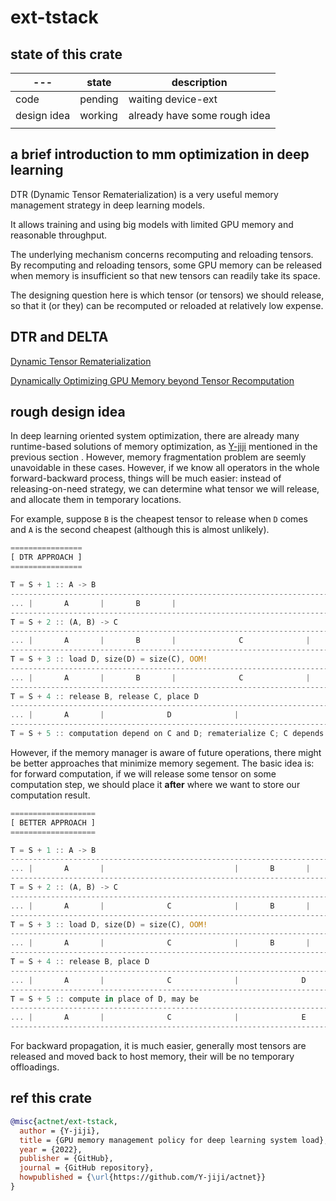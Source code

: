 # ext-tstack

## state of this crate

| ---         | state   | description                  |
| ----------- | ------- | ---------------------------- |
| code        | pending | waiting device-ext           |
| design idea | working | already have some rough idea |
|             |         |                              |

## a brief introduction to mm optimization in deep learning

DTR (Dynamic Tensor Rematerialization) is a very useful memory management strategy in deep learning models. 

It allows training and using big models with limited GPU memory and reasonable throughput. 

The underlying mechanism concerns recomputing and reloading tensors. By recomputing and reloading tensors, some GPU memory can be released when memory is insufficient so that new tensors can readily take its space. 

The designing question here is which tensor (or tensors) we should release, so that it (or they) can be recomputed or reloaded at relatively low expense. 

## DTR and DELTA

[Dynamic Tensor Rematerialization](https://arxiv.org/abs/2006.09616)

[Dynamically Optimizing GPU Memory beyond Tensor Recomputation](https://arxiv.org/abs/2203.15980)


## rough design idea

In deep learning oriented system optimization, there are already many runtime-based solutions of memory optimization, as [Y-jiji](https://github.com/Y-jiji) mentioned in the previous section . However, memory fragmentation problem are seemly unavoidable in these cases. However, if we know all operators in the whole forward-backward process, things will be much easier: instead of releasing-on-need strategy, we can determine what tensor we will release, and allocate them in temporary locations. 

For example, suppose `B` is the cheapest tensor to release when `D` comes and `A` is the second cheapest (although this is almost unlikely). 

````rust
================
[ DTR APPROACH ]
================

T = S + 1 :: A -> B
-------------------------------------------------------------------------------------
... |       A       |       B       |                                               |
-------------------------------------------------------------------------------------
T = S + 2 :: (A, B) -> C
-------------------------------------------------------------------------------------
... |       A       |       B       |              C              |                 |
-------------------------------------------------------------------------------------
T = S + 3 :: load D, size(D) = size(C), OOM!
-------------------------------------------------------------------------------------
... |       A       |       B       |              C              |                 |
-------------------------------------------------------------------------------------
T = S + 4 :: release B, release C, place D
-------------------------------------------------------------------------------------
... |       A       |              D              |                                 |
-------------------------------------------------------------------------------------
T = S + 5 :: computation depend on C and D; rematerialize C; C depends on B, rematerialize B ...
````

However, if the memory manager is aware of future operations, there might be better approaches that minimize memory segement. The basic idea is: for forward computation, if we will release some tensor on some computation step, we should place it **after** where we want to store our computation result. 


````rust
===================
[ BETTER APPROACH ]
===================

T = S + 1 :: A -> B
-------------------------------------------------------------------------------------
... |       A       |                             |       B       |                 |
-------------------------------------------------------------------------------------
T = S + 2 :: (A, B) -> C
-------------------------------------------------------------------------------------
... |       A       |              C              |       B       |                 |
-------------------------------------------------------------------------------------
T = S + 3 :: load D, size(D) = size(C), OOM!
-------------------------------------------------------------------------------------
... |       A       |              C              |       B       |                 |
-------------------------------------------------------------------------------------
T = S + 4 :: release B, place D
-------------------------------------------------------------------------------------
... |       A       |              C              |              D              |
-------------------------------------------------------------------------------------
T = S + 5 :: compute in place of D, may be
-------------------------------------------------------------------------------------
... |       A       |              C              |              E              |
-------------------------------------------------------------------------------------
````

For backward propagation, it is much easier, generally most tensors are released and moved back to host memory, their will be no temporary offloadings. 

## ref this crate

```bibtex
@misc{actnet/ext-tstack,
  author = {Y-jiji},
  title = {GPU memory management policy for deep learning system load},
  year = {2022},
  publisher = {GitHub},
  journal = {GitHub repository},
  howpublished = {\url{https://github.com/Y-jiji/actnet}}
}
```